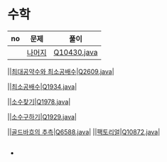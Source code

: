 # 수학

|no|문제|풀이|
|---|----|----|
||[나머지](https://www.acmicpc.net/problem/10430)|[Q10430.java](data_structure1/Q10430.java)|

||[최대공약수와 최소공배수](https://www.acmicpc.net/problem/2609)|[Q2609.java](data_structure1/Q2609.java)|

||[최소공배수](https://www.acmicpc.net/problem/1934)|[Q1934.java](data_structure1/Q1934.java)|

||[소수찾기](https://www.acmicpc.net/problem/1978)|[Q1978.java](data_structure1/Q1978.java)|

||[소수구하기](https://www.acmicpc.net/problem/1929)|[Q1929.java](data_structure1/Q1929.java)|

||[골드바흐의 추측](https://www.acmicpc.net/problem/6588)|[Q6588.java](data_structure1/Q6588.java)|
||[팩토리얼](https://www.acmicpc.net/problem/10872)|[Q10872.java](data_structure1/Q10872.java)|

<!--
||[](https://www.acmicpc.net/problem/)|[Q.java](data_structure1/Q.java)|
||[](https://www.acmicpc.net/problem/)|[Q.java](data_structure1/Q.java)|
||[](https://www.acmicpc.net/problem/)|[Q.java](data_structure1/Q.java)|
||[](https://www.acmicpc.net/problem/)|[Q.java](data_structure1/Q.java)|
||[](https://www.acmicpc.net/problem/)|[Q.java](data_structure1/Q.java)|
||[](https://www.acmicpc.net/problem/)|[Q.java](data_structure1/Q.java)|
||[](https://www.acmicpc.net/problem/)|[Q.java](data_structure1/Q.java)|
||[](https://www.acmicpc.net/problem/)|[Q.java](data_structure1/Q.java)|
-->

## 
- 
### 
```java
```


